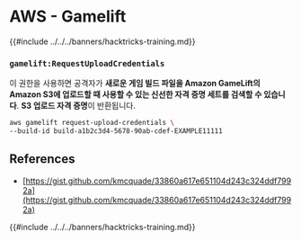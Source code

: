 # AWS - Gamelift

{{#include ../../../banners/hacktricks-training.md}}

### `gamelift:RequestUploadCredentials`

이 권한을 사용하면 공격자가 **새로운 게임 빌드 파일을 Amazon GameLift의 Amazon S3에 업로드할 때 사용할 수 있는 신선한 자격 증명 세트를 검색할 수 있습니다**. **S3 업로드 자격 증명**이 반환됩니다.
```bash
aws gamelift request-upload-credentials \
--build-id build-a1b2c3d4-5678-90ab-cdef-EXAMPLE11111
```
## References

- [https://gist.github.com/kmcquade/33860a617e651104d243c324ddf7992a](https://gist.github.com/kmcquade/33860a617e651104d243c324ddf7992a)

{{#include ../../../banners/hacktricks-training.md}}
